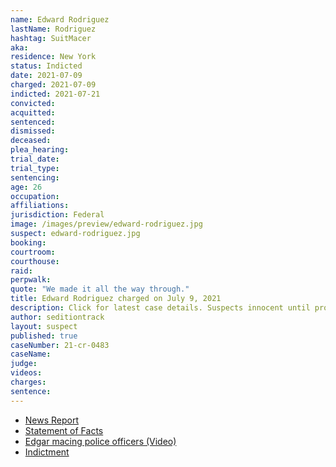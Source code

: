 ```yaml
---
name: Edward Rodriguez
lastName: Rodriguez
hashtag: SuitMacer
aka:
residence: New York
status: Indicted
date: 2021-07-09
charged: 2021-07-09
indicted: 2021-07-21
convicted:
acquitted:
sentenced:
dismissed:
deceased:
plea_hearing:
trial_date:
trial_type:
sentencing:
age: 26
occupation:
affiliations:
jurisdiction: Federal
image: /images/preview/edward-rodriguez.jpg
suspect: edward-rodriguez.jpg
booking:
courtroom:
courthouse:
raid:
perpwalk:
quote: "We made it all the way through."
title: Edward Rodriguez charged on July 9, 2021
description: Click for latest case details. Suspects innocent until proven guilty.
author: seditiontrack
layout: suspect
published: true
caseNumber: 21-cr-0483
caseName:
judge:
videos:
charges:
sentence:
---
```

- [News Report](https://www.msn.com/en-us/news/crime/here-in-america-we-fight-back-formally-dressed-man-dubbed-suitmacer-charged-with-spraying-police-during-capitol-siege/ar-AALZYmU)
- [Statement of Facts](https://www.justice.gov/usao-dc/case-multi-defendant/file/1410871/download)
- [Edgar macing police officers (Video)](https://twitter.com/1600PennPooch/status/1413630211774730242)
- [Indictment](https://www.justice.gov/usao-dc/case-multi-defendant/file/1460061/download)
